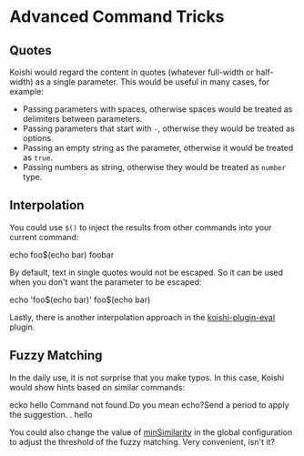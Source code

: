 # Advanced Command Tricks

## Quotes

Koishi would regard the content in quotes (whatever full-width or half-width) as a single parameter. This would be useful in many cases, for example:

- Passing parameters with spaces, otherwise spaces would be treated as delimiters between parameters.
- Passing parameters that start with `-`, otherwise they would be treated as options.
- Passing an empty string as the parameter, otherwise it would be treated as `true`.
- Passing numbers as string, otherwise they would be treated as `number` type.

## Interpolation

You could use `$()` to inject the results from other commands into your current command:

<chat-panel>
<chat-message nickname="Alice">echo foo$(echo bar)</chat-message>
<chat-message nickname="Koishi">foobar</chat-message>
</chat-panel>

By default, text in single quotes would not be escaped. So it can be used when you don't want the parameter to be escaped:

<chat-panel>
<chat-message nickname="Alice">echo 'foo$(echo bar)'</chat-message>
<chat-message nickname="Koishi">foo$(echo bar)</chat-message>
</chat-panel>

Lastly, there is another interpolation approach in the [koishi-plugin-eval](https://eval.koishi.chat) plugin.

## Fuzzy Matching

In the daily use, it is not surprise that you make typos. In this case, Koishi would show hints based on similar commands:

<chat-panel>
<chat-message nickname="Alice">ecko hello</chat-message>
<chat-message nickname="Koishi">Command not found.Do you mean echo?Send a period to apply the suggestion.</chat-message>
<chat-message nickname="Alice">.</chat-message>
<chat-message nickname="Koishi">hello</chat-message>
</chat-panel>

You could also change the value of [minSimilarity](../../api/core/app.md#options-minsimilarity) in the global configuration to adjust the threshold of the fuzzy matching. Very convenient, isn't it?
